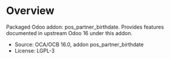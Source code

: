 # Overview

Packaged Odoo addon: pos_partner_birthdate. Provides features documented in upstream Odoo 16 under this addon.

- Source: OCA/OCB 16.0, addon pos_partner_birthdate
- License: LGPL-3
